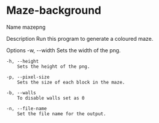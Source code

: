 # Maze-background



Name
      mazepng
      
Description
    Run this program to generate a coloured maze.
    
Options
    -w, --width
        Sets the width of the png.

    -h, --height
        Sets the height of the png.
        
    -p, --pixel-size
        Sets the size of each block in the maze.
        
    -b, --walls
        To disable walls set as 0
        
    -n, --file-name
        Set the file name for the output.
